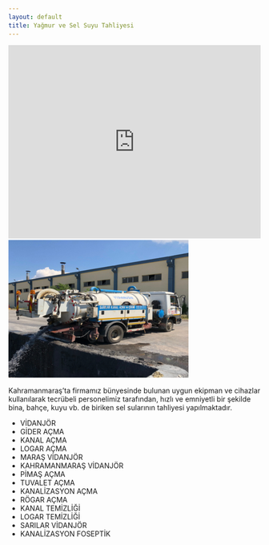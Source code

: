 ```yaml
---
layout: default
title: Yağmur ve Sel Suyu Tahliyesi
---
```


<div class="single-details" markdown="1">

<iframe width="100%" height="386" src="https://www.youtube.com/embed/KTnT3m3N-jw" frameborder="0" allow="accelerometer; autoplay; encrypted-media; gyroscope; picture-in-picture" allowfullscreen></iframe>

<img class="alighn-left" src="img/service/service9.jpg">

Kahramanmaraş’ta firmamız bünyesinde bulunan uygun ekipman ve cihazlar kullanılarak	tecrübeli personelimiz tarafından, hızlı ve emniyetli bir şekilde bina, bahçe, kuyu vb. de biriken sel sularının tahliyesi yapılmaktadır.

*   VİDANJÖR
*   GİDER AÇMA
*   KANAL AÇMA
*   LOGAR AÇMA
*   MARAŞ VİDANJÖR
*   KAHRAMANMARAŞ VİDANJÖR
*   PİMAŞ AÇMA
*   TUVALET AÇMA
*   KANALİZASYON AÇMA
*   RÖGAR AÇMA
*   KANAL TEMİZLİĞİ
*   LOGAR TEMİZLİĞİ
*   SARILAR VİDANJÖR
*   KANALİZASYON FOSEPTİK

</div>